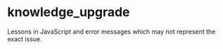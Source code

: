 # knowledge_upgrade
Lessons in JavaScript and error messages which may not represent the exact issue.
